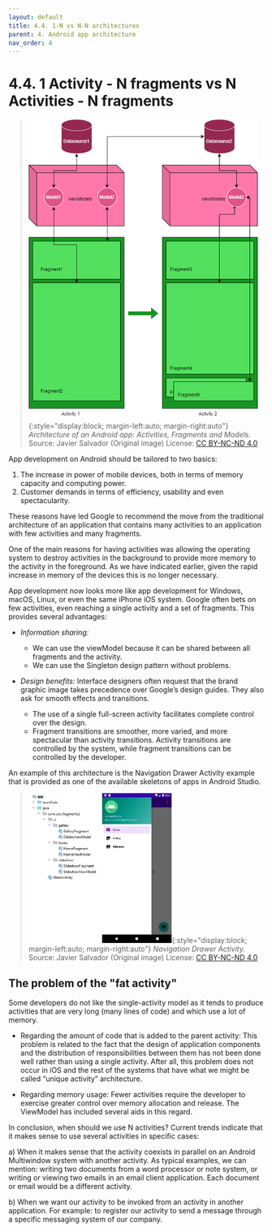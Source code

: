 ```yaml
---
layout: default
title: 4.4. 1-N vs N-N architectures
parent: 4. Android app architecture
nav_order: 4
---
```


# 4.4. 1 Activity - N fragments vs N Activities - N fragments

> ![Architecture of an Android app: Activities, Fragments and Models.](/images/04/architecture.png){:style="display:block; margin-left:auto; margin-right:auto"}
> *Architecture of an Android app: Activities, Fragments and Models.*  
> Source: Javier Salvador (Original image) License: [CC BY-NC-ND 4.0](https://creativecommons.org/licenses/by-nc-nd/4.0/)

App development on Android should be tailored to two basics:
1. The increase in power of mobile devices, both in terms of memory capacity and computing power.
2. Customer demands in terms of efficiency, usability and even spectacularity.

These reasons have led Google to recommend the move from the traditional architecture of an application that contains many activities to an application with few activities and many fragments. 

One of the main reasons for having activities was allowing the operating system to destroy activities in the background to provide more memory to the activity in the foreground. As we have indicated earlier, given the rapid increase in memory of the devices this is no longer necessary.

App development now looks more like app development for Windows, macOS, Linux, or even the same iPhone iOS system. Google often bets on few activities, even reaching a single activity and a set of fragments. This provides several advantages:

- *Information sharing:*
    -	We can use the viewModel because it can be shared between all fragments and the activity.
    -	We can use the Singleton design pattern without problems.

- *Design benefits:* Interface designers often request that the brand graphic image takes precedence over Google’s design guides. They also ask for smooth effects and transitions.

    -	The use of a single full-screen activity facilitates complete control over the design.
    -	Fragment transitions are smoother, more varied, and more spectacular than activity transitions. Activity transitions are controlled by the system, while fragment transitions can be controlled by the developer.

An example of this architecture is the Navigation Drawer Activity example that is provided as one of the available skeletons of apps in Android Studio.

> ![Navigation Drawer Activity.](/images/04/navigation-drawer.jpg){:style="display:block; margin-left:auto; margin-right:auto"}
> *Navigation Drawer Activity.*  
> Source: Javier Salvador (Original image) License: [CC BY-NC-ND 4.0](https://creativecommons.org/licenses/by-nc-nd/4.0/)

## The problem of the "fat activity"

Some developers do not like the single-activity model as it tends to produce activities that are very long (many lines of code) and which use a lot of memory.

- Regarding the amount of code that is added to the parent activity:
This problem is related to the fact that the design of application components and the distribution of responsibilities between them has not been done well rather than using a single activity.  After all, this problem does not occur in iOS and the rest of the systems that have what we might be called “unique activity” architecture.

- Regarding memory usage:
Fewer activities require the developer to exercise greater control over memory allocation and release. The ViewModel has included several aids in this regard.

In conclusion, when should we use N activities? Current trends indicate that it makes sense to use several activities in specific cases:

a)	When it makes sense that the activity coexists in parallel on an Android Multiwindow system with another activity. As typical examples, we can mention: writing two documents from a word processor or note system, or writing or viewing two emails in an email client application. Each document or email would be a different activity.

b)	When we want our activity to be invoked from an activity in another application. For example: to register our activity to send a message through a specific messaging system of our company.

